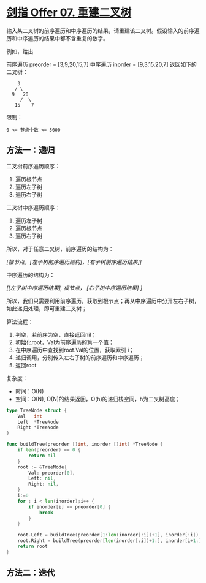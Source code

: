 # [剑指 Offer 07. 重建二叉树](https://leetcode-cn.com/problems/zhong-jian-er-cha-shu-lcof/)

输入某二叉树的前序遍历和中序遍历的结果，请重建该二叉树。假设输入的前序遍历和中序遍历的结果中都不含重复的数字。

例如，给出

前序遍历 preorder = [3,9,20,15,7]
中序遍历 inorder = [9,3,15,20,7]
返回如下的二叉树：

        3
       / \
      9   20
         /  \
       15    7
  


限制：

```
0 <= 节点个数 <= 5000
```



## 方法一：递归

二叉树前序遍历顺序：

1. 遍历根节点
2. 遍历左子树
3. 遍历右子树

二叉树中序遍历顺序：

1. 遍历左子树
2. 遍历根节点
3. 遍历右子树

所以，对于任意二叉树，前序遍历的结构为：

*[根节点，[左子树前序遍历结构]，[右子树前序遍历结果]]*

中序遍历的结构为：

*[[左子树中序遍历结果], 根节点， [右子树中序遍历结果] ]*

所以，我们只需要利用前序遍历，获取到根节点；再从中序遍历中分开左右子树，如此递归处理，即可重建二叉树；

算法流程：

1. 判空，若前序为空，直接返回nil；
2. 初始化root，Val为前序遍历的第一个值；
3. 在中序遍历中查找到root.Val的位置，获取索引 i；
4. 递归调用，分别传入左右子树的前序遍历和中序遍历；
5. 返回root

复杂度：

- 时间：O(N)
- 空间：O(N), O(N)的结果返回，O(h)的递归栈空间，h为二叉树高度；

```go
type TreeNode struct {
	Val   int
	Left  *TreeNode
	Right *TreeNode
}

func buildTree(preorder []int, inorder []int) *TreeNode {
	if len(preorder) == 0 {
		return nil
	}
	root := &TreeNode{
		Val: preorder[0],
		Left: nil,
		Right: nil,
	}
	i:=0
	for ; i < len(inorder);i++ {
		if inorder[i] == preorder[0] {
			break
		}
	}

	root.Left = buildTree(preorder[1:len(inorder[:i])+1], inorder[:i])
	root.Right = buildTree(preorder[len(inorder[:i])+1:], inorder[i+1:])
	return root
}
```

## 方法二：迭代